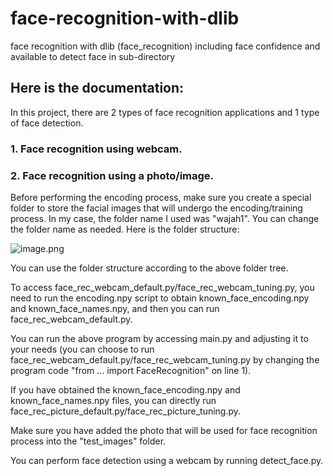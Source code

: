 # face-recognition-with-dlib
face recognition with dlib (face_recognition) including face confidence and available to detect face in sub-directory

## Here is the documentation:

In this project, there are 2 types of face recognition applications and 1 type of face detection.

### 1. Face recognition using webcam.
### 2. Face recognition using a photo/image.

Before performing the encoding process, make sure you create a special folder to store the facial images that will undergo the encoding/training process. In my case, the folder name I used was "wajah1". You can change the folder name as needed. Here is the folder structure:

![image.png](  )

You can use the folder structure according to the above folder tree.

To access face_rec_webcam_default.py/face_rec_webcam_tuning.py, you need to run the encoding.npy script to obtain known_face_encoding.npy and known_face_names.npy, and then you can run face_rec_webcam_default.py.

You can run the above program by accessing main.py and adjusting it to your needs (you can choose to run face_rec_webcam_default.py/face_rec_webcam_tuning.py by changing the program code "from ... import FaceRecognition" on line 1).

If you have obtained the known_face_encoding.npy and known_face_names.npy files, you can directly run face_rec_picture_default.py/face_rec_picture_tuning.py.

Make sure you have added the photo that will be used for face recognition process into the "test_images" folder.

You can perform face detection using a webcam by running detect_face.py.
